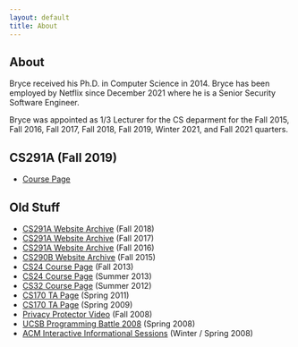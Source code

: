 ```yaml
---
layout: default
title: About
---
```

## About

Bryce received his Ph.D. in Computer Science in 2014. Bryce has been employed
by Netflix since December 2021 where he is a Senior Security Software Engineer.

Bryce was appointed as 1/3 Lecturer for the CS deparment for the Fall 2015, Fall
2016, Fall 2017, Fall 2018, Fall 2019, Winter 2021, and Fall 2021 quarters.

## CS291A (Fall 2019)

- [Course Page](http://cs291.com/)


## Old Stuff

- [CS291A Website Archive](https://github.com/scalableinternetservices/ucsb_website/tree/f2018) (Fall 2018)
- [CS291A Website Archive](https://github.com/scalableinternetservices/ucsb_website/tree/f2017) (Fall 2017)
- [CS291A Website Archive](https://github.com/scalableinternetservices/ucsb_website/tree/f2016) (Fall 2016)
- [CS290B Website Archive](https://github.com/scalableinternetservices/ucsb_website/tree/f2015) (Fall 2015)
- [CS24 Course Page](/~bboe/cs24_f13/) (Fall 2013)
- [CS24 Course Page](/~bboe/cs24_m13/) (Summer 2013)
- [CS32 Course Page](/~bboe/cs32_m12/) (Summer 2012)
- [CS170 TA Page](/~bboe/p/cs170_s11/) (Spring 2011)
- [CS170 TA Page](/~bboe/p/cs170_s09/) (Spring 2009)
- [Privacy Protector Video](/~bboe/p/privacy/) (Fall 2008)
- [UCSB Programming Battle 2008](/~bboe/p/battle08/) (Spring 2008)
- [ACM Interactive Informational Sessions](/~bboe/p/iis/) (Winter / Spring 2008)
